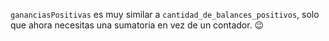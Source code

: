 `gananciasPositivas` es muy similar a `cantidad_de_balances_positivos`, solo que ahora necesitas una sumatoria en vez de un contador. :wink: